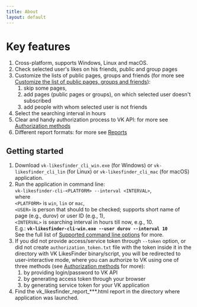 ```yaml
---
title: About
layout: default
---
```


# Key features
1. Cross-platform, supports Windows, Linux and macOS.
2. Check selected user's likes on his friends, public and group pages
3. Customize the lists of public pages, groups and friends (for more see [Customize the list of public pages, groups and friends](https://github.com/dmitryvodop/vk-likesfinder/tree/1.0.0#customize-the-list-of-public-pages-groups-and-friends)):
   1. skip some pages,
   2. add pages (public pages or groups), on which selected user doesn't subscribed
   3. add people with whom selected user is not friends
4. Select the searching interval in hours
5. Clear and handy authorization process to VK API: for more see [Authorization methods](https://github.com/dmitryvodop/vk-likesfinder/tree/1.0.0#authorization-methods)
6. Different report formats: for more see [Reports](https://github.com/dmitryvodop/vk-likesfinder/tree/1.0.0#reports)

## Getting started
1. Download ```vk-likesfinder_cli_win.exe``` (for Windows) or ```vk-likesfinder_cli_lin``` 
(for Linux) or ```vk-likesfinder_cli_mac``` (for macOS) application.
2. Run the application in command line:  
    ```vk-likesfinder-cli-<PLATFORM> --interval <INTERVAL>```,    
   where  
   ```<PLATFORM>``` is ```win```, ```lin``` or ```mac```,  
   ```<USER>``` is person that should to be checked; supports short name of page (e.g., durov) 
   or user ID (e.g., 1),  
   ```<INTERVAL>``` is searching interval in hours till now, e.g., 10.   
   E.g.: **```vk-likesfinder-cli-win.exe --user durov --interval 10```**  
   See the full list of [Supported command line options](https://github.com/dmitryvodop/vk-likesfinder/tree/1.0.0#supported-command-line-options) for more.
3. If you did not provide access/service token through ```--token``` option, or did not create 
```authorization_token.txt``` file with the token inside it in the directory with VK LikesFinder
binary/script, you will be redirected to user-interactive mode, where you can authorize to VK
using one of three methods (see [Authorization methods](https://github.com/dmitryvodop/vk-likesfinder/tree/1.0.0#authorization-methods) for more):
   1. by providing login/password to VK API
   2. by generating access token through your browser
   3. by generating service token for your VK application 
4. Find the vk_likesfinder_report_***.html report in the directory where application was launched.